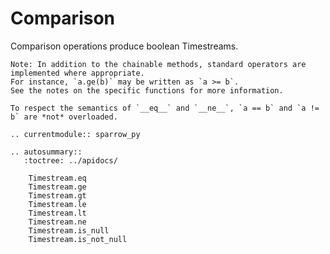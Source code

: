 # Comparison

Comparison operations produce boolean Timestreams.

```{note}
Note: In addition to the chainable methods, standard operators are implemented where appropriate.
For instance, `a.ge(b)` may be written as `a >= b`.
See the notes on the specific functions for more information.

To respect the semantics of `__eq__` and `__ne__`, `a == b` and `a != b` are *not* overloaded.
```

```{eval-rst}
.. currentmodule:: sparrow_py

.. autosummary::
   :toctree: ../apidocs/

    Timestream.eq
    Timestream.ge
    Timestream.gt
    Timestream.le
    Timestream.lt
    Timestream.ne
    Timestream.is_null
    Timestream.is_not_null
```